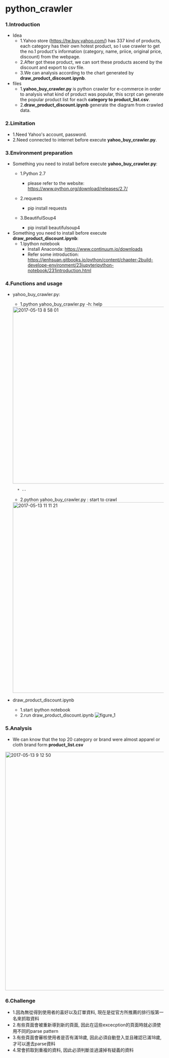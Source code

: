 # python_crawler
### 1.Introduction
* Idea
	* 1.Yahoo store (https://tw.buy.yahoo.com/) has 337 kind of products, each category has their own hotest product, so I use crawler to get the no.1 product's information (category, name, priice, original price, discount) from the webpage.
	* 2.After got these product, we can sort these products ascend by the discount and export to csv file. 
	* 3.We can analysis according to the chart generated by **draw_product_discount.ipynb**. 
* files
	* 1.**yahoo_buy_crawler.py** is python crawler for e-commerce in order to analysis what kind of product was popular, this scrpt can generate the popular product list for each **category to product_list.csv**.
	* 2.**draw_product_discount.ipynb** generate the diagram from crawled data.

### 2.Limitation 
* 1.Need Yahoo's account, password.
* 2.Need connected to internet before execute **yahoo_buy_crawler.py**.
### 3.Environment preparation
* Something you need to install before execute **yahoo_buy_crawler.py**:
	* 1.Python 2.7
		* please refer to the website: https://www.python.org/download/releases/2.7/
	* 2.requests
		* pip install requests

	* 3.BeautifulSoup4 
		* pip install beautifulsoup4
* Something you need to install before execute **draw_product_discount.ipynb**:
	* 1.Ipython notebook
		* Install Anaconda: https://www.continuum.io/downloads
		* Refer some introduction: https://jenhsuan.gitbooks.io/python/content/chapter-2build-develope-environment/23jupyteripython-notebook/231introduction.html 
	
					
### 4.Functions and usage
* yahoo_buy_crawler.py:
	* 1.python yahoo_buy_crawler.py -h: help
	<img width="562" alt="2017-05-13 8 58 01" src="https://cloud.githubusercontent.com/assets/13972975/26025652/df8818ae-381e-11e7-9357-8dca212b853c.png">
	
        * --
	* 2.python yahoo_buy_crawler.py <mail> <passowrd>: start to crawl
	<img width="606" alt="2017-05-13 11 11 21" src="https://cloud.githubusercontent.com/assets/13972975/26026645/c2e19e10-3831-11e7-8d4f-24de5e22b2c1.png">
	
* draw_product_discount.ipynb
	* 1.start ipython notebook
	* 2.run draw_product_discount.ipynb
	![figure_1](https://cloud.githubusercontent.com/assets/13972975/26025717/36dd0adc-3820-11e7-92e6-22ce358dec61.png)
### 5.Analysis
* We can know that the top 20 category or brand were almost apparel or cloth brand form **product_list.csv**
<img width="758" alt="2017-05-13 9 12 50" src="https://cloud.githubusercontent.com/assets/13972975/26025758/0cdf00ae-3821-11e7-9cde-d78cf4837d42.png">

### 6.Challenge
* 1.因為無從得到使用者的喜好以及訂單資料, 現在是從官方所推薦的排行版第一名來抓取資料
* 2.有些頁面會被重新導到新的頁面, 因此在這些excecption的頁面時就必須使用不同的parse pattern
* 3.有些頁面會審核使用者是否有滿18歲, 因此必須自動登入並且確認已滿18歲, 才可以進去parse資料
* 4.常會抓取到重複的資料, 因此必須判斷並過濾掉有疑義的資料
